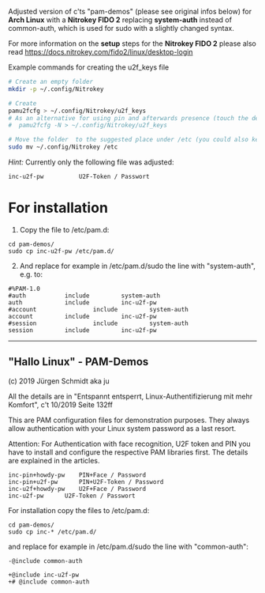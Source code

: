 Adjusted version of c'ts "pam-demos" (please see original infos below) for **Arch Linux** with a **Nitrokey FIDO 2** replacing **system-auth** instead of common-auth, which is used for sudo with a slightly changed syntax.

For more information on the **setup** steps for the **Nitrokey FIDO 2** please also read https://docs.nitrokey.com/fido2/linux/desktop-login

Example commands for creating the u2f_keys file
```sh
# Create an empty folder
mkdir -p ~/.config/Nitrokey

# Create
pamu2fcfg > ~/.config/Nitrokey/u2f_keys
# As an alternative for using pin and afterwards presence (touch the device):
#  pamu2fcfg -N > ~/.config/Nitrokey/u2f_keys

# Move the folder  to the suggested place under /etc (you could also keep it in your home folder and adjust the path though...)
sudo mv ~/.config/Nitrokey /etc
```

*Hint:* Currently only the following file was adjusted:
```
inc-u2f-pw		    U2F-Token / Passwort
```

# For installation 
1. Copy the file to /etc/pam.d:
```
cd pam-demos/
sudo cp inc-u2f-pw /etc/pam.d/
```
2. And replace for example in /etc/pam.d/sudo the line with "system-auth", e.g. to:
```
#%PAM-1.0
#auth           include         system-auth
auth            include         inc-u2f-pw
#account                include         system-auth
account         include         inc-u2f-pw      
#session                include         system-auth
session         include         inc-u2f-pw
```

-------------------------------------------------------------------------------------

"Hallo Linux" - PAM-Demos
--------------------------
(c) 2019 Jürgen Schmidt aka ju

All the details are in "Entspannt entsperrt,
Linux-Authentifizierung mit mehr Komfort", 
c't 10/2019 Seite 132ff

This are PAM configuration files for demonstration
purposes. They always allow authentication with your
Linux system password as a last resort.

Attention: For Authentication with face recognition,
U2F token and PIN you have to install and configure the
respective PAM libraries first. The details are
explained in the articles.


```
inc-pin+howdy-pw	PIN+Face / Password
inc-pin+u2f-pw		PIN+U2F-Token / Password
inc-u2f+howdy-pw	U2F+Face / Password
inc-u2f-pw		U2F-Token / Passwort
```

For installation copy the files to /etc/pam.d:

```
cd pam-demos/
sudo cp inc-* /etc/pam.d/
```

and replace for example in /etc/pam.d/sudo the line with "common-auth":

```
-@include common-auth

+@include inc-u2f-pw
+# @include common-auth
```
